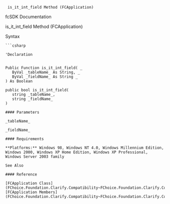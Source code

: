 ﻿     is_it_int_field Method (FCApplication)                                                   

fcSDK Documentation

is_it_int_field Method (FCApplication)

Syntax

```vbnet
```csharp

'Declaration
 

Public Function is_it_int_field( _
   ByVal _tableName_ As String, _
   ByVal _fieldName_ As String _
) As Boolean

public bool is_it_int_field( 
   string _tableName_,
   string _fieldName_
)

#### Parameters

_tableName_

_fieldName_

#### Requirements

**Platforms:** Windows 98, Windows NT 4.0, Windows Millennium Edition, Windows 2000, Windows XP Home Edition, Windows XP Professional, Windows Server 2003 family

See Also

#### Reference

[FCApplication Class](FChoice.Foundation.Clarify.Compatibility~FChoice.Foundation.Clarify.Compatibility.FCApplication.md)  
[FCApplication Members](FChoice.Foundation.Clarify.Compatibility~FChoice.Foundation.Clarify.Compatibility.FCApplication_members.md)
